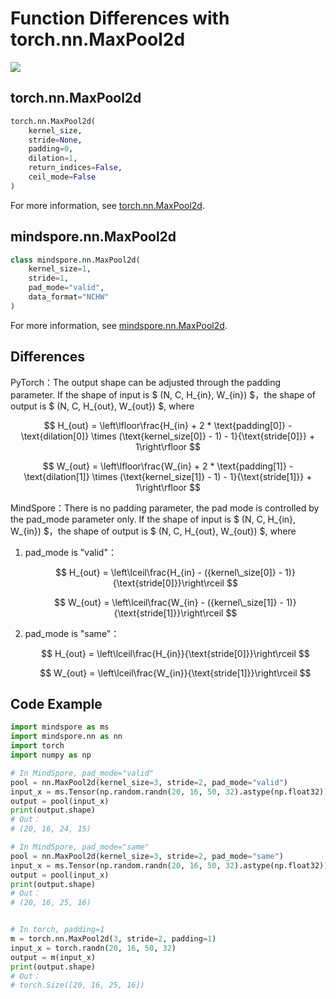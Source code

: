 # Function Differences with torch.nn.MaxPool2d

<a href="https://gitee.com/mindspore/docs/blob/master/docs/mindspore/source_en/note/api_mapping/pytorch_diff/MaxPool2d.md" target="_blank"><img src="https://mindspore-website.obs.cn-north-4.myhuaweicloud.com/website-images/master/resource/_static/logo_source_en.png"></a>

## torch.nn.MaxPool2d

```python
torch.nn.MaxPool2d(
    kernel_size,
    stride=None,
    padding=0,
    dilation=1,
    return_indices=False,
    ceil_mode=False
)
```

For more information, see [torch.nn.MaxPool2d](https://pytorch.org/docs/1.5.0/nn.html#torch.nn.MaxPool2d).

## mindspore.nn.MaxPool2d

```python
class mindspore.nn.MaxPool2d(
    kernel_size=1,
    stride=1,
    pad_mode="valid",
    data_format="NCHW"
)
```

For more information, see [mindspore.nn.MaxPool2d](https://mindspore.cn/docs/en/master/api_python/nn/mindspore.nn.MaxPool2d.html#mindspore.nn.MaxPool2d).

## Differences

PyTorch：The output shape can be adjusted through the padding parameter. If the shape of input is $ (N, C, H_{in}, W_{in}) $，the shape of output is $ (N, C, H_{out}, W_{out}) $, where

$$
        H_{out} = \left\lfloor\frac{H_{in} + 2 * \text{padding[0]} - \text{dilation[0]}
                  \times (\text{kernel_size[0]} - 1) - 1}{\text{stride[0]}} + 1\right\rfloor
$$

$$
        W_{out} = \left\lfloor\frac{W_{in} + 2 * \text{padding[1]} - \text{dilation[1]}
                  \times (\text{kernel_size[1]} - 1) - 1}{\text{stride[1]}} + 1\right\rfloor
$$

MindSpore：There is no padding parameter, the pad mode is controlled by the pad_mode parameter only.  If the shape of input is $ (N, C, H_{in}, W_{in}) $，the shape of output is $ (N, C, H_{out}, W_{out}) $, where

1. pad_mode is "valid"：

   $$
        H_{out} = \left\lceil\frac{H_{in} - ({kernel\_size[0]} - 1)}{\text{stride[0]}}\right\rceil
   $$

   $$
        W_{out} = \left\lceil\frac{W_{in} - ({kernel\_size[1]} - 1)}{\text{stride[1]}}\right\rceil
   $$

2. pad_mode is "same"：

   $$
        H_{out} = \left\lceil\frac{H_{in}}{\text{stride[0]}}\right\rceil
   $$

   $$
        W_{out} = \left\lceil\frac{W_{in}}{\text{stride[1]}}\right\rceil
   $$

## Code Example

```python
import mindspore as ms
import mindspore.nn as nn
import torch
import numpy as np

# In MindSpore, pad_mode="valid"
pool = nn.MaxPool2d(kernel_size=3, stride=2, pad_mode="valid")
input_x = ms.Tensor(np.random.randn(20, 16, 50, 32).astype(np.float32))
output = pool(input_x)
print(output.shape)
# Out：
# (20, 16, 24, 15)

# In MindSpore, pad_mode="same"
pool = nn.MaxPool2d(kernel_size=3, stride=2, pad_mode="same")
input_x = ms.Tensor(np.random.randn(20, 16, 50, 32).astype(np.float32))
output = pool(input_x)
print(output.shape)
# Out：
# (20, 16, 25, 16)


# In torch, padding=1
m = torch.nn.MaxPool2d(3, stride=2, padding=1)
input_x = torch.randn(20, 16, 50, 32)
output = m(input_x)
print(output.shape)
# Out：
# torch.Size([20, 16, 25, 16])
```